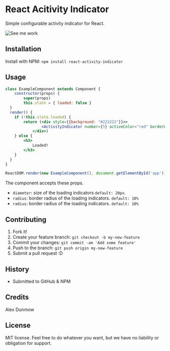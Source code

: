 # React Acitivity Indicator

Simple configurable activity indicator for React.

![See me work](http://i.imgur.com/gtERQ2h.gif)

## Installation

Install with NPM: `npm install react-activity-indicator`

## Usage

```jsx
class ExampleComponent extends Component {
	constructor(props) {
		super(props)
		this.state = { loaded: false }
  }
  render() {
    if (!this.state.loaded) {
    	return (<div style={{background: "#222222"}}>>
				<ActivityIndicator number={5} activeColor="red" borderWidth={0} diameter={25} borderColor="black" />
			</div>)
  	} else {
  		<h3>
  			Loaded!
  		</h3>
  	}
  }
}

ReactDOM.render(new ExampleComponent(), document.getElementById('app'))
```
The component accepts these props.

- `diameter`: size of the loading indicators `default: 20px`.
- `radius`: border radius of the loading indicators. `default: 10%`
- `radius`: border radius of the loading indicators. `default: 10%`

## Contributing

1. Fork it!
2. Create your feature branch: `git checkout -b my-new-feature`
3. Commit your changes: `git commit -am 'Add some feature'`
4. Push to the branch: `git push origin my-new-feature`
5. Submit a pull request :D

## History

* Submitted to GitHub & NPM

## Credits

Alex Dunmow

## License

MIT license. Feel free to do whatever you want, but we have no liability or obligation for support.